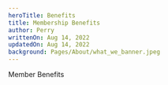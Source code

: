 ```yaml
---
heroTitle: Benefits
title: Membership Benefits
author: Perry
writtenOn: Aug 14, 2022
updatedOn: Aug 14, 2022
background: Pages/About/what_we_banner.jpeg
---
```


[//]: # (METADATA FIELDS)
[//]: # (heroTitle: Title that will be overlayed over the image. If omitted, the article title)
[//]: # (title: Title of the article; required)
[//]: # (author: Author of the article)
[//]: # (writtenOn: Date article was first written)
[//]: # (updatedOn: Date article was last updated)
[//]: # (background: Background image of header. If omitted, heroTitle will not be shown. Must point to a file in the public folder. Root is /public, so an image in /public/Assets/img.png would be written as Assets/img.png.)

Member Benefits